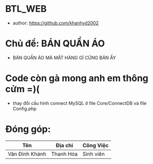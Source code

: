 # BTL_WEB
+ author: https://github.com/khanhvd2002
# Chủ đề: BÁN QUẦN ÁO
+ BÁN QUẦN ÁO MÀ MĂT HÀNG GÌ CŨNG BÁN ẤY
# Code còn gà mong anh em thông cửm =)(
+ thay đổi cấu hình connect MySQL ở file Core/ConnectDB và file Config.php
# Đóng góp: 

| Tên  | Địa chỉ | Công Việc |
|--------------|-------|------|
|Văn Đình Khánh | Thanh Hóa | Sinh viên | 


